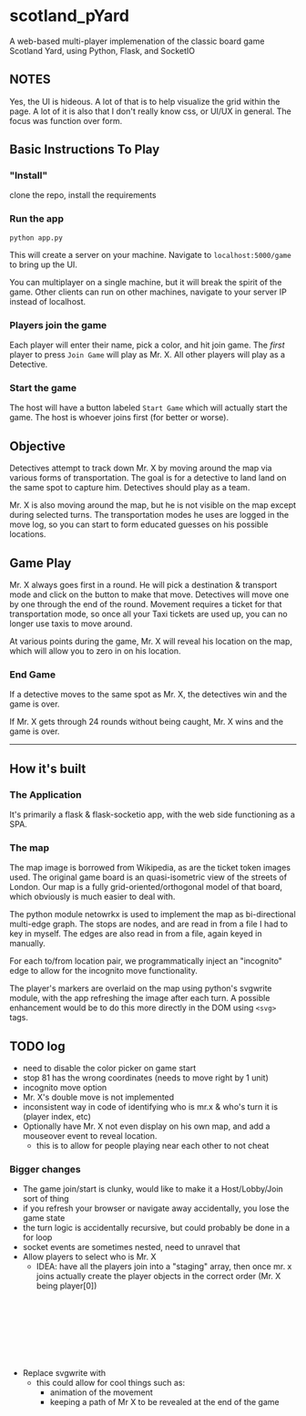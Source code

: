 # scotland_pYard
A web-based multi-player implemenation of the classic board game Scotland Yard, using Python, Flask, and SocketIO


## NOTES

Yes, the UI is hideous.   A lot of that is to help visualize the grid within the page.   A lot of it is also that I don't really know css, or UI/UX in general.  The focus was function over form.

## Basic Instructions To Play

### "Install"
clone the repo, install the requirements

### Run the app
`python app.py`

This will create a server on your machine.   Navigate to `localhost:5000/game` to bring up the UI.

You can multiplayer on a single machine, but it will break the spirit of the game.   Other clients can run on other machines, navigate to your server IP instead of localhost.

### Players join the game

Each player will enter their name, pick a color, and hit join game.  The _first_ player to press `Join Game` will play as Mr. X.  All other players will play as a Detective.

### Start the game

The host will have a button labeled `Start Game` which will actually start the game.   The host is whoever joins first (for better or worse).



## Objective

Detectives attempt to track down Mr. X by moving around the map via various forms of transportation.  The goal is for a detective to land land on the same spot to capture him.  Detectives should play as a team.  

Mr. X is also moving around the map, but he is not visible on the map except during selected turns.  The transportation modes he uses are logged in the move log, so you can start to form educated guesses on his possible locations.


## Game Play

Mr. X always goes first in a round.   He will pick a destination & transport mode and click on the button to make that move.   Detectives will move one by one through the end of the round.  Movement requires a ticket for that transportation mode, so once all your Taxi tickets are used up, you can no longer use taxis to move around.

At various points during the game, Mr. X will reveal his location on the map, which will allow you to zero in on his location.


### End Game
If a detective moves to the same spot as Mr. X, the detectives win and the game is over.

If Mr. X gets through 24 rounds without being caught, Mr. X wins and the game is over.

---

## How it's built


### The Application

It's primarily a flask & flask-socketio app, with the web side functioning as a SPA.  


### The map

The map image is borrowed from Wikipedia, as are the ticket token images used.   The original game board is an quasi-isometric view of the streets of London.  Our map is a fully grid-oriented/orthogonal model of that board, which obviously is much easier to deal with.

The python module netowrkx is used to implement the map as bi-directional multi-edge graph.   The stops are nodes, and are read in from a file I had to key in myself.  The edges are also read in from a file, again keyed in manually.

For each to/from location pair, we programmatically inject an "incognito" edge to allow for the incognito move functionality.

The player's markers are overlaid on the map using python's svgwrite module, with the app refreshing the image after each turn.  A possible enhancement would be to do this more directly in the DOM using `<svg>` tags.

## TODO log

* need to disable the color picker on game start
* stop 81 has the wrong coordinates (needs to move right by 1 unit)
* incognito move option
* Mr. X's double move is not implemented
* inconsistent way in code of identifying who is mr.x & who's turn it is (player index, etc)
* Optionally have Mr. X not even display on his own map, and add a mouseover event to reveal location.
  * this is to allow for people playing near each other to not cheat

### Bigger changes
* The game join/start is clunky, would like to make it a Host/Lobby/Join sort of thing
* if you refresh your browser or navigate away accidentally, you lose the game state
* the turn logic is accidentally recursive, but could probably be done in a for loop
* socket events are sometimes nested, need to unravel that
* Allow players to select who is Mr. X
  * IDEA:  have all the players join into a "staging" array, then once mr. x joins actually create the player objects in the correct order (Mr. X being player[0])
* Replace svgwrite with <svg> tags in html/javasciprt
  * this could allow for cool things such as:
    * animation of the movement
    * keeping a path of Mr X to be revealed at the end of the game